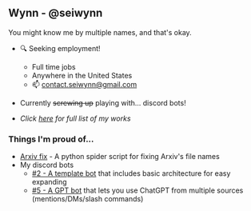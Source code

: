 ## Wynn - @seiwynn

You might know me by multiple names, and that's okay.

- 🔍 Seeking employment!

  - Full time jobs
  - Anywhere in the United States
  - 📫 contact.seiwynn@gmail.com
- Currently ~~screwing up~~ playing with... discord bots!
- *Click [here](my_works.md) for full list of my works*

### Things I'm proud of...

- [Arxiv fix](https://github.com/seiwynn/arxiv-fix) -  A python spider script for fixing Arxiv's file names
- My discord bots
  - [#2 - A template bot](https://github.com/seiwynn/discord-bot-2-template) that includes basic architecture for easy expanding
  - [#5 - A GPT bot](https://github.com/seiwynn/discord-bot-5-gpt-rewrite) that lets you use ChatGPT from multiple sources (mentions/DMs/slash commands)

<!--
**seiwynn/seiwynn** is a ✨ _special_ ✨ repository because its `README.md` (this file) appears on your GitHub profile.

Here are some ideas to get you started:

- 🔭 I’m currently working on ...
- 🌱 I’m currently learning ...
- 👯 I’m looking to collaborate on ...
- 🤔 I’m looking for help with ...
- 💬 Ask me about ...
- 📫 How to reach me: ...
- 😄 Pronouns: ...
- ⚡ Fun fact: ...
-->
